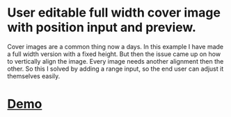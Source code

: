 # User editable full width cover image with position input and preview.
Cover images are a common thing now a days. In this example I have made a full width version with a fixed height. But then the issue came up on how to vertically align the image. Every image needs another alignment then the other. So this I solved by adding a range input, so the end user can adjust it themselves easily.

# <a href="https://codump.github.io/demo/user-edit-full-width-cover-image/" target="_blank">Demo</a>
